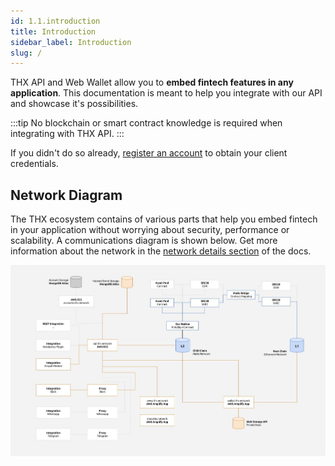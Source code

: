 ```yaml
---
id: 1.1.introduction
title: Introduction
sidebar_label: Introduction
slug: /
---
```


THX API and Web Wallet allow you to **embed fintech features in any application**. This documentation is meant to help you integrate with our API and showcase it's possibilities. 

:::tip
No blockchain or smart contract knowledge is required when integrating with THX API.
:::

If you didn't do so already, [register an account](https://www.thx.network) to obtain your client credentials.

## Network Diagram

The THX ecosystem contains of various parts that help you embed fintech in your application without worrying about security, performance or scalability. A communications diagram is shown below. Get more information about the network in the [network details section](../networks) of the docs.

[![img](../static/img/network-diagram.jpg)](../static/img/network-diagram.jpg)